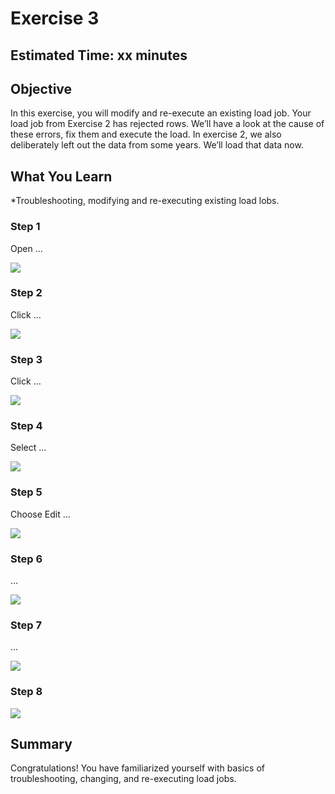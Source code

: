 # Exercise 3


## Estimated Time: xx minutes

## Objective

In this exercise, you will modify and re-execute an existing load job.  Your load job from Exercise 2 has rejected rows.  We’ll have a look at the cause of these errors, fix them and execute the load.  In exercise 2, we also deliberately left out the data from some years.  We’ll load that data now.


## What You Learn

*Troubleshooting, modifying and re-executing existing load lobs.



### Step 1


Open …

![][image-1]
### Step 2


Click …

![][image-2]
### Step 3


Click …

![][image-3]
### Step 4


Select …

![][image-4]
### Step 5


Choose Edit  …

![][image-5]
### Step 6


…

![][image-6]
### Step 7


…

![][image-7]
### Step 8




![][image-8]


## Summary

Congratulations!  You have familiarized yourself with basics of troubleshooting, changing, and re-executing load jobs.












[image-1]:    https://github.com/SAP-samples/teched2020-ANA261/raw/main/exercises/ex3/images/Ex3.01.png
[image-2]:    https://github.com/SAP-samples/teched2020-ANA261/raw/main/exercises/ex3/images/Ex3.02.png
[image-3]:    https://github.com/SAP-samples/teched2020-ANA261/raw/main/exercises/ex3/images/Ex3.03.png
[image-4]:    https://github.com/SAP-samples/teched2020-ANA261/raw/main/exercises/ex3/images/Ex3.04.png
[image-5]:    https://github.com/SAP-samples/teched2020-ANA261/raw/main/exercises/ex3/images/Ex3.05.png
[image-6]:    https://github.com/SAP-samples/teched2020-ANA261/raw/main/exercises/ex3/images/Ex3.06.png
[image-7]:    https://github.com/SAP-samples/teched2020-ANA261/raw/main/exercises/ex3/images/Ex3.07.png
[image-8]:    https://github.com/SAP-samples/teched2020-ANA261/raw/main/exercises/ex3/images/Ex3.08.png

